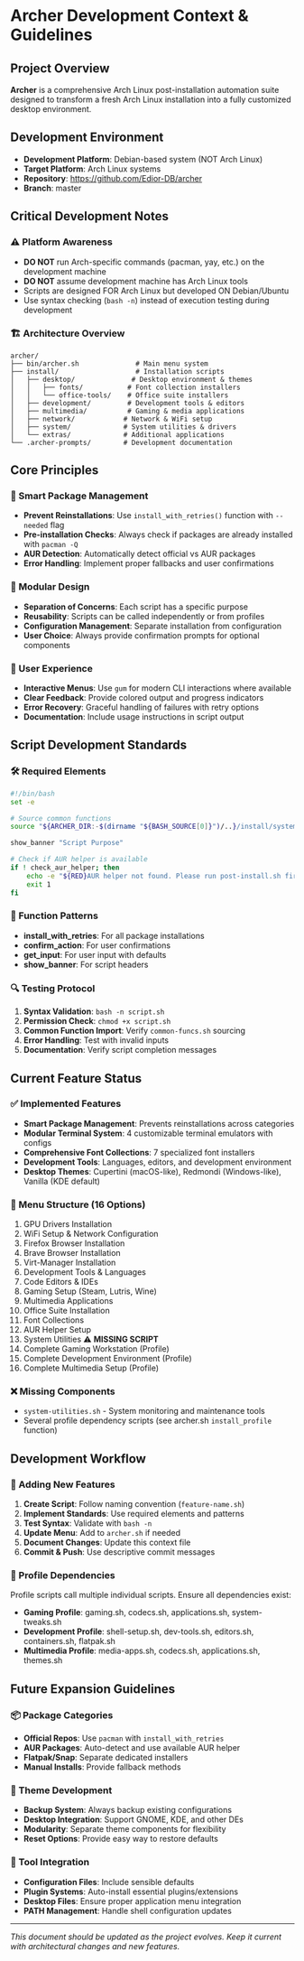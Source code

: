 # Archer Development Context & Guidelines

## Project Overview
**Archer** is a comprehensive Arch Linux post-installation automation suite designed to transform a fresh Arch Linux installation into a fully customized desktop environment.

## Development Environment
- **Development Platform**: Debian-based system (NOT Arch Linux)
- **Target Platform**: Arch Linux systems
- **Repository**: https://github.com/Edior-DB/archer
- **Branch**: master

## Critical Development Notes

### ⚠️ Platform Awareness
- **DO NOT** run Arch-specific commands (pacman, yay, etc.) on the development machine
- **DO NOT** assume development machine has Arch Linux tools
- Scripts are designed FOR Arch Linux but developed ON Debian/Ubuntu
- Use syntax checking (`bash -n`) instead of execution testing during development

### 🏗️ Architecture Overview
```
archer/
├── bin/archer.sh              # Main menu system
├── install/                   # Installation scripts
│   ├── desktop/              # Desktop environment & themes
│   │   ├── fonts/           # Font collection installers
│   │   └── office-tools/    # Office suite installers
│   ├── development/         # Development tools & editors
│   ├── multimedia/          # Gaming & media applications
│   ├── network/            # Network & WiFi setup
│   ├── system/             # System utilities & drivers
│   └── extras/             # Additional applications
└── .archer-prompts/        # Development documentation
```

## Core Principles

### 🎯 Smart Package Management
- **Prevent Reinstallations**: Use `install_with_retries()` function with `--needed` flag
- **Pre-installation Checks**: Always check if packages are already installed with `pacman -Q`
- **AUR Detection**: Automatically detect official vs AUR packages
- **Error Handling**: Implement proper fallbacks and user confirmations

### 🔧 Modular Design
- **Separation of Concerns**: Each script has a specific purpose
- **Reusability**: Scripts can be called independently or from profiles
- **Configuration Management**: Separate installation from configuration
- **User Choice**: Always provide confirmation prompts for optional components

### 📱 User Experience
- **Interactive Menus**: Use `gum` for modern CLI interactions where available
- **Clear Feedback**: Provide colored output and progress indicators
- **Error Recovery**: Graceful handling of failures with retry options
- **Documentation**: Include usage instructions in script output

## Script Development Standards

### 🛠️ Required Elements
```bash
#!/bin/bash
set -e

# Source common functions
source "${ARCHER_DIR:-$(dirname "${BASH_SOURCE[0]}")/..}/install/system/common-funcs.sh"

show_banner "Script Purpose"

# Check if AUR helper is available
if ! check_aur_helper; then
    echo -e "${RED}AUR helper not found. Please run post-install.sh first.${NC}"
    exit 1
fi
```

### 🎨 Function Patterns
- **install_with_retries**: For all package installations
- **confirm_action**: For user confirmations
- **get_input**: For user input with defaults
- **show_banner**: For script headers

### 🔍 Testing Protocol
1. **Syntax Validation**: `bash -n script.sh`
2. **Permission Check**: `chmod +x script.sh`
3. **Common Function Import**: Verify `common-funcs.sh` sourcing
4. **Error Handling**: Test with invalid inputs
5. **Documentation**: Verify script completion messages

## Current Feature Status

### ✅ Implemented Features
- **Smart Package Management**: Prevents reinstallations across categories
- **Modular Terminal System**: 4 customizable terminal emulators with configs
- **Comprehensive Font Collections**: 7 specialized font installers
- **Development Tools**: Languages, editors, and development environment
- **Desktop Themes**: Cupertini (macOS-like), Redmondi (Windows-like), Vanilla (KDE default)

### 🚧 Menu Structure (16 Options)
1. GPU Drivers Installation
2. WiFi Setup & Network Configuration
3. Firefox Browser Installation
4. Brave Browser Installation
5. Virt-Manager Installation
6. Development Tools & Languages
7. Code Editors & IDEs
8. Gaming Setup (Steam, Lutris, Wine)
9. Multimedia Applications
10. Office Suite Installation
11. Font Collections
12. AUR Helper Setup
13. System Utilities ⚠️ **MISSING SCRIPT**
14. Complete Gaming Workstation (Profile)
15. Complete Development Environment (Profile)
16. Complete Multimedia Setup (Profile)

### ❌ Missing Components
- `system-utilities.sh` - System monitoring and maintenance tools
- Several profile dependency scripts (see archer.sh `install_profile` function)

## Development Workflow

### 📝 Adding New Features
1. **Create Script**: Follow naming convention (`feature-name.sh`)
2. **Implement Standards**: Use required elements and patterns
3. **Test Syntax**: Validate with `bash -n`
4. **Update Menu**: Add to `archer.sh` if needed
5. **Document Changes**: Update this context file
6. **Commit & Push**: Use descriptive commit messages

### 🔄 Profile Dependencies
Profile scripts call multiple individual scripts. Ensure all dependencies exist:
- **Gaming Profile**: gaming.sh, codecs.sh, applications.sh, system-tweaks.sh
- **Development Profile**: shell-setup.sh, dev-tools.sh, editors.sh, containers.sh, flatpak.sh
- **Multimedia Profile**: media-apps.sh, codecs.sh, applications.sh, themes.sh

## Future Expansion Guidelines

### 📦 Package Categories
- **Official Repos**: Use `pacman` with `install_with_retries`
- **AUR Packages**: Auto-detect and use available AUR helper
- **Flatpak/Snap**: Separate dedicated installers
- **Manual Installs**: Provide fallback methods

### 🎨 Theme Development
- **Backup System**: Always backup existing configurations
- **Desktop Integration**: Support GNOME, KDE, and other DEs
- **Modularity**: Separate theme components for flexibility
- **Reset Options**: Provide easy way to restore defaults

### 🔧 Tool Integration
- **Configuration Files**: Include sensible defaults
- **Plugin Systems**: Auto-install essential plugins/extensions
- **Desktop Files**: Ensure proper application menu integration
- **PATH Management**: Handle shell configuration updates

---

*This document should be updated as the project evolves. Keep it current with architectural changes and new features.*
